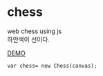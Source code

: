 # chess
web chess using js<br/>
하얀색이 선이다.

[DEMO](https://pyjun01.github.io/Chess/)

```
var chess= new Chess(canvas);
```
